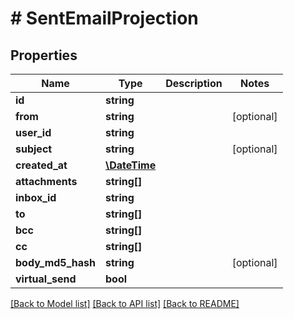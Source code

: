 # # SentEmailProjection

## Properties

Name | Type | Description | Notes
------------ | ------------- | ------------- | -------------
**id** | **string** |  |
**from** | **string** |  | [optional]
**user_id** | **string** |  |
**subject** | **string** |  | [optional]
**created_at** | [**\DateTime**](\DateTime) |  |
**attachments** | **string[]** |  |
**inbox_id** | **string** |  |
**to** | **string[]** |  |
**bcc** | **string[]** |  |
**cc** | **string[]** |  |
**body_md5_hash** | **string** |  | [optional]
**virtual_send** | **bool** |  |

[[Back to Model list]](../../README#models) [[Back to API list]](../../README#endpoints) [[Back to README]](../../README)
